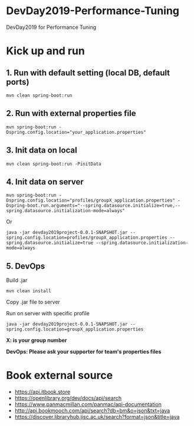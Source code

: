 # DevDay2019-Performance-Tuning
DevDay2019 for Performance Tuning

# Kick up and run

## 1. Run with default setting (local DB, default ports)
    
    mvn clean spring-boot:run
## 2. Run with external properties file
    
    mvn spring-boot:run -Dspring.config.location="your_application.properties"
    

## 3. Init data on local

    mvn clean spring-boot:run -PinitData
    
## 4. Init data on server

    mvn spring-boot:run -Dspring.config.location="profiles/groupX_application.properties" -Dspring-boot.run.arguments="--spring.datasource.initialize=true,--spring.datasource.initialization-mode=always"

Or

    java -jar devday2019project-0.0.1-SNAPSHOT.jar --spring.config.location=profiles/groupX_application.properties --spring.datasource.initialize=true --spring.datasource.initialization-mode=always 
    
## 5. DevOps

Build .jar

    mvn clean install
    
Copy .jar file to server
    
Run on server with specific profile

    java -jar devday2019project-0.0.1-SNAPSHOT.jar --spring.config.location=groupX_application.properties
    
__X: is your group number__

__DevOps: Please ask your supporter for team's properties files__
# Book external source
- https://api.itbook.store
- https://openlibrary.org/dev/docs/api/search
- https://www.panmacmillan.com/panmac/api-documentation
- http://api.bookmooch.com/api/search?db=bm&o=json&txt=java
- https://discover.libraryhub.jisc.ac.uk/search?format=json&title=java

